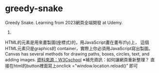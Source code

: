 # greedy-snake
Greedy Snake. 
Learning from 2023網頁全端開發 at Udemy.

1.	
HTML的<canvas>元素是用來畫製圖(座標式)的，用JavaScript畫在畫布(fly)上， <canvas>這個HTML元素只是graphics的 container，實際上你必須用JavaScript寫出製圖。 Canvas has several methods for drawing paths, boxes, circles, text, and adding images.
  <a href="https://www.w3schools.com/html/html5_canvas.asp">資料來源：W3Cschool</a>
※補充資訊：如何讓網頁重新整理？
直接在html的button裡面寫上onclick ="window.location.reload()” 即可
